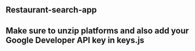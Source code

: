 ## Restaurant-search-app

## Make sure to unzip platforms and also add your Google Developer API key in keys.js

